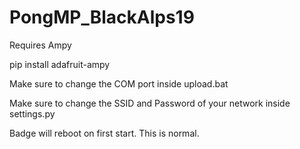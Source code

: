 # PongMP_BlackAlps19

Requires Ampy

pip install adafruit-ampy

Make sure to change the COM port inside upload.bat

Make sure to change the SSID and Password of your network inside settings.py

Badge will reboot on first start. This is normal.
